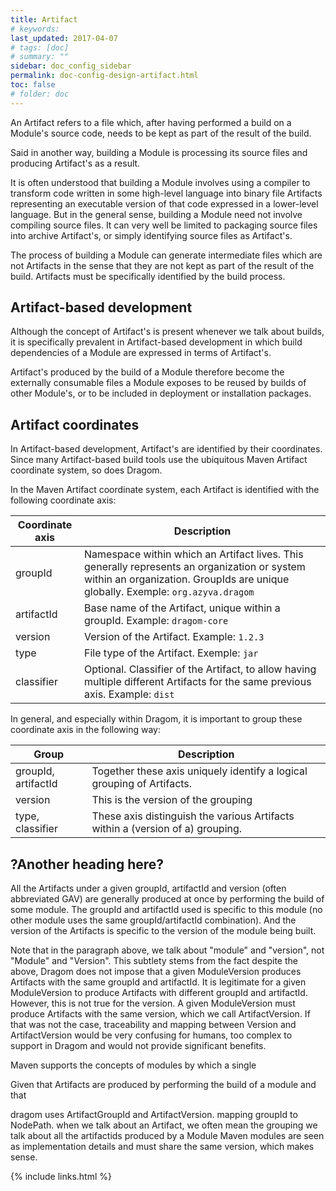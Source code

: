 ```yaml
---
title: Artifact 
# keywords:
last_updated: 2017-04-07
# tags: [doc]
# summary: ""
sidebar: doc_config_sidebar
permalink: doc-config-design-artifact.html
toc: false
# folder: doc
---
```


An Artifact refers to a file which, after having performed a build on a
Module's source code, needs to be kept as part of the result of the build.

Said in another way, building a Module is processing its source files and
producing Artifact's as a result.

It is often understood that building a Module involves using a compiler to
transform code written in some high-level language into binary file Artifacts
representing an executable version of that code expressed in a lower-level
language. But in the general sense, building a Module need not involve
compiling source files. It can very well be limited to packaging source files
into archive Artifact's, or simply identifying source files as Artifact's. 

The process of building a Module can generate intermediate files which are not
Artifacts in the sense that they are not kept as part of the result of the
build. Artifacts must be specifically identified by the build process.

Artifact-based development
--------------------------

Although the concept of Artifact's is present whenever we talk about builds, it
is specifically prevalent in Artifact-based development in which build dependencies
of a Module are expressed in terms of Artifact's.

Artifact's produced by the build of a Module therefore become the externally
consumable files a Module exposes to be reused by builds of other Module's, or
to be included in deployment or installation packages.

Artifact coordinates
--------------------

In Artifact-based development, Artifact's are identified by their coordinates.
Since many Artifact-based build tools use the ubiquitous Maven Artifact
coordinate system, so does Dragom.

In the Maven Artifact coordinate system, each Artifact is identified with the
following coordinate axis:

Coordinate axis|Description
---------------|-----------
groupId        |Namespace within which an Artifact lives. This generally represents an organization or system within an organization. GroupIds are unique globally. Exemple: `org.azyva.dragom`
artifactId     |Base name of the Artifact, unique within a groupId. Example: `dragom-core`
version        |Version of the Artifact. Example: `1.2.3`
type           |File type of the Artifact. Exemple: `jar` 
classifier     |Optional. Classifier of the Artifact, to allow having multiple different Artifacts for the same previous axis. Example: `dist`

In general, and especially within Dragom, it is important to group these
coordinate axis in the following way:

Group              |Description
-------------------|-----------
groupId, artifactId|Together these axis uniquely identify a logical grouping of Artifacts. 
version            |This is the version of the grouping
type, classifier   |These axis distinguish the various Artifacts within a (version of a) grouping.

?Another heading here?
---

All the Artifacts under a given groupId, artifactId and version (often
abbreviated GAV) are generally produced at once by performing the build of some
module. The groupId and artifactId used is specific to this module (no other
module uses the same groupId/artifactId combination). And the version of the
Artifacts is specific to the version of the module being built.

Note that in the paragraph above, we talk about "module" and "version", not
"Module" and "Version". This subtlety stems from the fact despite the above,
Dragom does not impose that a given ModuleVersion produces Artifacts with the
same groupId and artifactId. It is legitimate for a given ModuleVersion to
produce Artifacts with different groupId and artifactId. However, this is not
true for the version. A given ModuleVersion must produce Artifacts with the
same version, which we call ArtifactVersion. If that was not the case,
traceability and mapping between Version and ArtifactVersion would be very
confusing for humans, too complex to support in Dragom and would not provide
significant benefits.

Maven supports the concepts of modules by which a single


 
Given that Artifacts are produced by performing the build of a module and that 


dragom uses ArtifactGroupId and ArtifactVersion.
mapping groupId to NodePath.
when we talk about an Artifact, we often mean the grouping
we talk about all the artifactids produced by a Module
Maven modules are seen as implementation details and must share the same version, which makes sense.

{% include links.html %}
